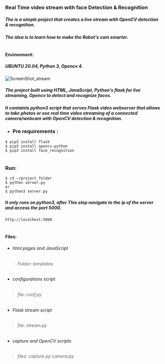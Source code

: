  ### Real Time video stream with face Detection & Recognition 
##### The is a simple project that creates a live stream with OpenCV detection & recognition. 
##### The idea is to learn how to make the Robot's cam smarter.
#
#### Environment:
##### UBUNTU 20.04, Python 3, Opencv 4.
![ScreenShot_stream](https://user-images.githubusercontent.com/49666154/124705190-40acfd80-dec3-11eb-8d7d-ae8f4b83310c.png)
##### The project built using HTML, JavaScript, Python's flask for live streaming, Opencv to detect and recognize faces. 
##### It containts python3 script that serves Flask video webserver that allows to take photos or see real time video streaming of a connected camera/webcam with OpenCV detection & recognition.

- ### Pre requirements : 
 ````
 $ pip3 install flask 
 $ pip3 install opencv-python
 $ pip3 install face_recognition 
 ````
 #
### Run:
````
$ cd ~/project_folder 
$ python server.py 
or
$ python3 server.py 
````
##### It only runs on python3, after This step navigate to the ip of the server and access the port 5000.
`` http://localhost:5000 ``
#
#### Files: 
- ###### html pages and JavaScript
> ###### Folder: templates
- ###### configurations script 
> ###### file: conf.py
- ###### Flask stream script 
> ###### file: stream.py
- ###### capture and OpenCV scripts
> ###### files: capture.py camera.py


